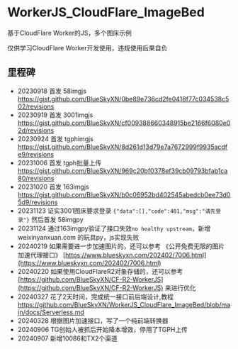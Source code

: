 # WorkerJS_CloudFlare_ImageBed

基于CloudFlare Worker的JS，多个图床示例

仅供学习CloudFlare Worker开发使用，违规使用后果自负

## 里程碑

- 20230918 首发 58imgjs https://gist.github.com/BlueSkyXN/0be89e736cd2fe0418f77c034538c502/revisions
- 20230919 首发 3001imgjs https://gist.github.com/BlueSkyXN/cf009388660348915be2166f6080e02d/revisions
- 20230924 首发 tgphimgjs https://gist.github.com/BlueSkyXN/8d261d13d79e7a7672999f9935acdfe9/revisions
- 20231006 首发 tgph批量上传 https://gist.github.com/BlueSkyXN/969c20bf0378ef39cb09793bfab1ca80/revisions
- 20231020 首发 163imgjs https://gist.github.com/BlueSkyXN/b0c06952bd402545abedcb0ee73d05d9/revisions
- 20231123 证实3001图床要求登录 ``{"data":[],"code":401,"msg":"请先登录"}`` 然后首发 58imgpy
- 20231124 通过163imgpy验证了接口失效``no healthy upstream``，新增 weixinyanxuan.com 的玩具py，js实现失败
- 20240219 如果需要进一步加速图片的，还可以参考 《公开免费无限的图片加速代理接口》 [https://www.blueskyxn.com/202402/7006.html](https://www.blueskyxn.com/202402/7006.html)
- 20240220 如果使用CloudFlareR2对象存储的，还可以参考 [https://github.com/BlueSkyXN/CF-R2-WorkerJS](https://github.com/BlueSkyXN/CF-R2-WorkerJS) 来进行优化 
- 20240327 花了2天时间，完成统一接口前后端设计,教程 https://github.com/BlueSkyXN/WorkerJS_CloudFlare_ImageBed/blob/main/docs/Serverless.md
- 20240328 根据图片加速接口，写了一个纯前端转换器
- 20240906 TG创始人被抓后开始降本增效，停用了TGPH上传
- 20240907 新增10086和TX2个渠道
